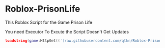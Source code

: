 # Roblox-PrisonLife

This Roblox Script for the Game Prison Life


You need Executor To Excute the Script Doesn't Get Updates



```lua
loadstring(game:HttpGet(('[raw.githubusercontent.com/qtkn/Roblox-PrisonLife/main/Prison-Life.lua')))()
```
